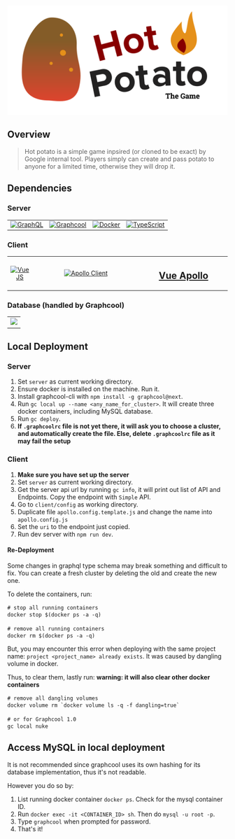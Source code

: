 <p align="center"><img width="600" src="/client/static/hot_potato_logo.png" alt="Hot Potato Game logo"></p>



## Overview

> Hot potato is a simple game inpsired (or cloned to be exact) by Google internal tool. Players simply can create and pass potato to anyone for a limited time, otherwise they will drop it.


## Dependencies

### Server

<table>
  <tbody>
    <tr>
      <td align="center" valign="middle">
        <a href="https://github.com/graphql/graphql-js">
          <img width="180" src="https://marmelab.com/images/blog/graphql/logo.png" alt="GraphQL">
        </a>
      </td>
      <td align="center" valign="middle">
        <a href="https://github.com/graphcool/graphcool">
          <img width="220" src="http://mvp-space.com/img/partners/graphcool.svg" alt="Graphcool">
        </a>
      </td>
      <td align="center" valign="middle">
        <a href="https://www.docker.com/">
          <img width="180" src="https://www.fullstackpython.com/img/logos/docker-wide.png" alt="Docker">
        </a>
      </td>
      <td align="center" valign="middle">
        <a href="https://www.typescriptlang.org/">
          <img width="120" src="https://d33wubrfki0l68.cloudfront.net/0579d394494deca6039254f27da3036f05a7ea05/8e284/images/typescript.png" alt="TypeScript">
        </a>
      </td>
    </tr>
  </tbody>
</table>




### Client

<table>
  <tbody>
    <tr>
      <td align="center" valign="middle">
        <a href="https://vuejs.org/">
          <img width="250" src="https://user-images.githubusercontent.com/7110136/29002856-9a237b36-7ab4-11e7-9f51-a0521d5c7a9b.png" alt="VueJS">
        </a>
      </td>
      <td align="center" valign="middle" width="250">
        <a href="https://www.apollographql.com">
          <img width="200" src="http://optics-docs.apollodata.com/images/logo-apollo-space-left.svg" alt="Apollo Client">
        </a>
      </td>
      <td align="center" valign="middle" width="200">
        <a href="https://github.com/Akryum/vue-apollo">
          <h2>Vue Apollo</h2>
        </a>
      </td>
    </tr>
  </tbody>
</table>


### Database (handled by Graphcool)

<table>
  <tbody>
    <tr>
      <td align="center" valign="middle">
        <a href="https://www.mysql.com/">
          <img width="150" src="https://upload.wikimedia.org/wikipedia/en/thumb/6/62/MySQL.svg/1200px-MySQL.svg.png">
        </a>
      </td>
    </tr>
  </tbody>
</table>


## Local Deployment

### Server

1. Set `server` as current working directory.
2. Ensure docker is installed on the machine. Run it.
3. Install graphcool-cli with `npm install -g graphcool@next`.
4. Run `gc local up --name <any_name_for_cluster>`. It will create three docker containers, including MySQL database.
5. Run `gc deploy`.
6. **If `.graphcoolrc` file is not yet there, it will ask you to choose a cluster, and automatically create the file. Else, delete `.graphcoolrc` file as it may fail the setup**

### Client

1. **Make sure you have set up the server**
2. Set `server` as current working directory.
3. Get the server api url by running `gc info`, it will print out list of API and Endpoints. Copy the endpoint with `Simple` API.
4. Go to `client/config` as working directory.
5. Duplicate file `apollo.config.template.js` and change the name into `apollo.config.js`
6. Set the `uri` to the endpoint just copied.
7. Run dev server with `npm run dev`.

#### Re-Deployment

Some changes in graphql type schema may break something and difficult to fix. You can create a fresh cluster by deleting the old and create the new one.

To delete the containers, run:

```shell
# stop all running containers
docker stop $(docker ps -a -q)

# remove all running containers
docker rm $(docker ps -a -q)
```

But, you may encounter this error when deploying with the same project name: `project <project_name> already exists`. It was caused by dangling volume in docker.

Thus, to clear them, lastly run: **warning: it will also clear other docker containers**

```shell
# remove all dangling volumes
docker volume rm `docker volume ls -q -f dangling=true`

# or for Graphcool 1.0
gc local nuke
```

## Access MySQL in local deployment

It is not recommended since graphcool uses its own hashing for its database implementation, thus it's not readable.

However you do so by:

1. List running docker container `docker ps`. Check for the mysql container ID.
2. Run `docker exec -it <CONTAINER_ID> sh`. Then do `mysql -u root -p`.
3. Type `graphcool` when prompted for password.
4. That's it!
